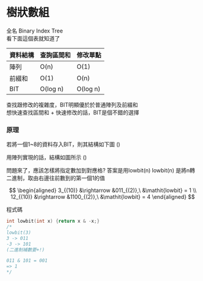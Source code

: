 # 樹狀數組
全名 Binary Index Tree  
看下面這個表就知道了

| 資料結構  | 查詢區間和         | 修改單點  |
| -------- | ----------------- | -------- |
| 陣列      |   O(n)           | O(1)     |
| 前綴和    |   O(1)           | O(n)     |
| BIT      |   O(log n)        | O(log n) |

查找跟修改的複雜度，BIT明顯優於於普通陣列及前綴和 <br>
想快速查找區間和 + 快速修改的話，BIT是個不錯的選擇

### 原理
若將一個1~8的資料存入BIT，則其結構如下圖
()

用陣列實現的話，結構如圖所示
()

問題來了，應該怎樣將指定數加到對應格?
答案是用lowbit(n)
lowbit(n) 是將n轉二進制，取由右邊往前數到的第一個1的值 <br>

$$
\begin{aligned}
3_{(10)}  &\rightarrow  &011_{(2)},\  &\mathit{lowbit} = 1 \\
12_{(10)} &\rightarrow  &1100_{(2)},\ &\mathit{lowbit} = 4
\end{aligned}
$$

程式碼<br>
``` cpp
int lowbit(int x) {return x & -x;}
/*
lowbit(3)
3 -> 011
-3 -> 101
(二進制補數要+!)

011 & 101 = 001
=> 1
*/
```

